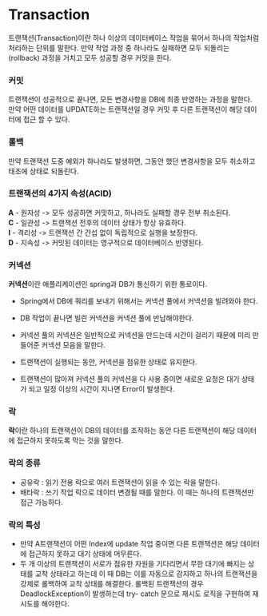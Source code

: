 # **Transaction**

트랜잭션(Transaction)이란 하나 이상의 데이터베이스 작업을 묶어서 하나의 작업처럼 처리하는 단위를 말한다.
만약 작업 과정 중 하나라도 실패하면 모두 되돌리는(rollback) 과정을 거치고 모두 성공할 경우 커밋을 한다.

### **커밋**
트랜잭션이 성공적으로 끝나면, 모든 변경사항을 DB에 최종 반영하는 과정을 말한다.  
만약 어떤 데이터를 UPDATE하는 트랜잭션일 경우 커밋 후 다른 트랜잭션이 해당 데이터에 접근 할 수 있다.

### **롤백**
만약 트랜잭션 도중 예외가 하나라도 발생하면, 그동안 했던 변경사항을 모두 취소하고 태초에 상태로 되돌린다.


### 트랜잭션의 4가지 속성(ACID)
**A** - 원자성 -> 모두 성공하면 커밋하고, 하나라도 실패할 경우 전부 취소된다.  
**C** - 일관성 -> 트랜잭션 전후의 데이터 상태가 항상 유효하다.  
**I** - 격리성 -> 트랜잭션 간 간섭 없이 독립적으로 실행을 보장한다.  
**D** - 지속성 -> 커밋된 데이터는 영구적으로 데이터베이스 반영된다.  

### 커넥션
**커넥션**이란 애플리케이션인 spring과 DB가 통신하기 위한 통로이다.  
- Spring에서 DB에 쿼리를 보내기 위해서는 커넥션 풀에서 커넥션을 빌려와야 한다.  
- DB 작업이 끝나면 빌린 커넥션을 커넥션 풀에 반납해야한다.
- 커넥션 풀의 커넥션은 일반적으로 커넥션을 만드는데 시간이 걸리기 때문에 미리 만들어준 커넥션 모음을 말한다.
    
- 트랜잭션이 실행되는 동안, 커넥션을 점유한 상태로 유지한다.
- 트랜잭션이 많아져 커넥션 풀의 커넥션을 다 사용 중이면 새로운 요청은 대기 상태가 되고 일정 이상의 시간이 지나면 Error이 발생한다.

### 락
**락**이란 하나의 트랜잭션이 DB의 데이터를 조작하는 동안 다른 트랜잭션이 해당 데이터에 접근하지 못하도록 막는 것을 말한다.  

### 락의 종류
- 공유락 : 읽기 전용 락으로 여러 트랜잭션이 읽을 수 있는 락을 말한다.
- 배타락 : 쓰기 작업 락으로 데이터 변경될 때를 말한다. 이 때는 하나의 트랜잭션만 접근 가능하다.

### 락의 특성
- 만약 A트랜잭션이 어떤 Index에 update 작업 중이면 다른 트랜잭션은 해당 데이터에 접근하지 못하고 대기 상태에 머무른다.
- 두 개 이상의 트랜잭션이 서로가 점유한 자원을 기다리면서 무한 대기에 빠지는 상태를 교착 상태라고 하는데 이 때 DB는 이를 자동으로 감지하고 하나의 트랜잭션을 강제로 롤백하여 교착 상태를 해결한다. 롤백된 트랜잭션의 경우 DeadlockException이 발생하는데  try- catch 문으로 재시도 로직을 구현하여 재시도를 해야한다.

